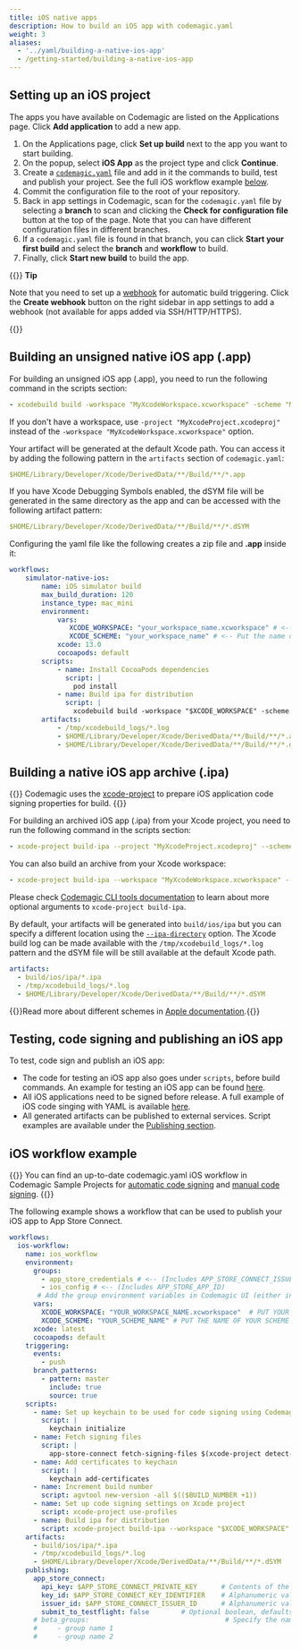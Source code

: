 ```yaml
---
title: iOS native apps
description: How to build an iOS app with codemagic.yaml
weight: 3
aliases:
  - '../yaml/building-a-native-ios-app'
  - /getting-started/building-a-native-ios-app
---
```


## Setting up an iOS project

The apps you have available on Codemagic are listed on the Applications page. Click **Add application** to add a new app.

1. On the Applications page, click **Set up build** next to the app you want to start building. 
2. On the popup, select **iOS App** as the project type and click **Continue**.
3. Create a [`codemagic.yaml`](./yaml) file and add in it the commands to build, test and publish your project. See the full iOS workflow example [below](#ios-workflow-example).
4. Commit the configuration file to the root of your repository.
5. Back in app settings in Codemagic, scan for the `codemagic.yaml` file by selecting a **branch** to scan and clicking the **Check for configuration file** button at the top of the page. Note that you can have different configuration files in different branches.
6. If a `codemagic.yaml` file is found in that branch, you can click **Start your first build** and select the **branch** and **workflow** to build.
7. Finally, click **Start new build** to build the app.

{{<notebox>}}
**Tip**

Note that you need to set up a [webhook](../building/webhooks) for automatic build triggering. Click the **Create webhook** button on the right sidebar in app settings to add a webhook (not available for apps added via SSH/HTTP/HTTPS).

{{</notebox>}}

## Building an unsigned native iOS app (.app)

For building an unsigned iOS app (.app), you need to run the following command in the scripts section:

```yaml
- xcodebuild build -workspace "MyXcodeWorkspace.xcworkspace" -scheme "MyScheme" CODE_SIGN_INDENTITY="" CODE_SIGNING_REQUIRED=NO CODE_SIGNING_ALLOWED=NO
```

If you don't have a workspace, use `-project "MyXcodeProject.xcodeproj"` instead of the `-workspace "MyXcodeWorkspace.xcworkspace"` option.

Your artifact will be generated at the default Xcode path. You can access it by adding the following pattern in the `artifacts` section of `codemagic.yaml`:

```yaml
$HOME/Library/Developer/Xcode/DerivedData/**/Build/**/*.app
```
If you have Xcode Debugging Symbols enabled, the dSYM file will be generated in the same directory as the app and can be accessed with the following artifact pattern:

```yaml
$HOME/Library/Developer/Xcode/DerivedData/**/Build/**/*.dSYM
```
Configuring the yaml file like the following creates a zip file and **.app** inside it:

```yaml
workflows:
    simulator-native-ios:
        name: iOS simulator build
        max_build_duration: 120
        instance_type: mac_mini
        environment:
            vars:
               XCODE_WORKSPACE: "your_workspace_name.xcworkspace" # <-- Put the name of your Xcode workspace here
               XCODE_SCHEME: "your_workspace_name" # <-- Put the name of your Xcode scheme here
            xcode: 13.0
            cocoapods: default
        scripts:
            - name: Install CocoaPods dependencies
              script: |
                pod install
            - name: Build ipa for distribution
              script: |
                xcodebuild build -workspace "$XCODE_WORKSPACE" -scheme "$XCODE_SCHEME" -sdk iphonesimulator -destination 'platform=iOS Simulator,name=iPhone 12 Pro,OS=15.4' -configuration Debug CODE_SIGN_IDENTITY="" CODE_SIGNING_REQUIRED=NO CODE_SIGNING_ALLOWED=NO 
        artifacts:
            - /tmp/xcodebuild_logs/*.log
            - $HOME/Library/Developer/Xcode/DerivedData/**/Build/**/*.app
            - $HOME/Library/Developer/Xcode/DerivedData/**/Build/**/*.dSYM

```

## Building a native iOS app archive (.ipa)

{{<notebox>}}
Codemagic uses the [xcode-project](https://github.com/codemagic-ci-cd/cli-tools/blob/master/docs/xcode-project/README.md#xcode-project) to prepare iOS application code signing properties for build.
{{</notebox>}}

For building an archived iOS app (.ipa) from your Xcode project, you need to run the following command in the scripts section:

```yaml
- xcode-project build-ipa --project "MyXcodeProject.xcodeproj" --scheme "MyScheme"
```

You can also build an archive from your Xcode workspace:

```yaml
- xcode-project build-ipa --workspace "MyXcodeWorkspace.xcworkspace" --scheme "MyScheme"
```

Please check [Codemagic CLI tools documentation](https://github.com/codemagic-ci-cd/cli-tools/blob/master/docs/xcode-project/build-ipa.md#build-ipa) to learn about more optional arguments to `xcode-project build-ipa`.

By default, your artifacts will be generated into `build/ios/ipa` but you can specify a different location using the [`--ipa-directory`](https://github.com/codemagic-ci-cd/cli-tools/blob/master/docs/xcode-project/build-ipa.md#--ipa-directoryipa_directory) option. The Xcode build log can be made available with the `/tmp/xcodebuild_logs/*.log` pattern and the dSYM file will be still available at the default Xcode path.

```yaml
artifacts:
  - build/ios/ipa/*.ipa
  - /tmp/xcodebuild_logs/*.log
  - $HOME/Library/Developer/Xcode/DerivedData/**/Build/**/*.dSYM
```

{{<notebox>}}Read more about different schemes in [Apple documentation](https://help.apple.com/xcode/mac/current/#/dev0bee46f46).{{</notebox>}} 

## Testing, code signing and publishing an iOS app

To test, code sign and publish an iOS app:

* The code for testing an iOS app also goes under `scripts`, before build commands. An example for testing an iOS app can be found [here](../yaml-testing/testing/#native-ios).
* All iOS applications need to be signed before release. A full example of iOS code singing with YAML is available [here](../code-signing-yaml/signing-ios).
* All generated artifacts can be published to external services. Script examples are available under the [Publishing section](../publishing-yaml/distribution/).

## iOS workflow example

{{<notebox>}}
You can find an up-to-date codemagic.yaml iOS workflow in Codemagic Sample Projects for [automatic code signing](https://github.com/codemagic-ci-cd/codemagic-sample-projects/blob/main/ios/ios-automatic-code-signing-demo-project/codemagic.yaml) and [manual code signing](https://github.com/codemagic-ci-cd/codemagic-sample-projects/blob/main/ios/ios-manual-code-signing-demo-project/codemagic.yaml).
{{</notebox>}}

The following example shows a workflow that can be used to publish your iOS app to App Store Connect.

```yaml
workflows:
  ios-workflow:
    name: ios_workflow
    environment:
      groups:
        - app_store_credentials # <-- (Includes APP_STORE_CONNECT_ISSUER_ID, APP_STORE_CONNECT_KEY_IDENTIFIER, APP_STORE_CONNECT_PRIVATE_KEY, CERTIFICATE_PRIVATE_KEY)
        - ios_config # <-- (Includes APP_STORE_APP_ID)
       # Add the group environment variables in Codemagic UI (either in Application/Team variables) - https://docs.codemagic.io/variables/environment-variable-groups/
      vars:
        XCODE_WORKSPACE: "YOUR_WORKSPACE_NAME.xcworkspace"  # PUT YOUR WORKSPACE NAME HERE
        XCODE_SCHEME: "YOUR_SCHEME_NAME" # PUT THE NAME OF YOUR SCHEME HERE
      xcode: latest
      cocoapods: default
    triggering:
      events:
        - push
      branch_patterns:
        - pattern: master
          include: true
          source: true
    scripts:
      - name: Set up keychain to be used for code signing using Codemagic CLI 'keychain' command
        script: |
          keychain initialize
      - name: Fetch signing files
        script: |
          app-store-connect fetch-signing-files $(xcode-project detect-bundle-id) --type IOS_APP_STORE --create
      - name: Add certificates to keychain
        script: |
          keychain add-certificates 
      - name: Increment build number
        script: agvtool new-version -all $(($BUILD_NUMBER +1))
      - name: Set up code signing settings on Xcode project
        script: xcode-project use-profiles
      - name: Build ipa for distribution
        script: xcode-project build-ipa --workspace "$XCODE_WORKSPACE" --scheme "$XCODE_SCHEME"
    artifacts:
      - build/ios/ipa/*.ipa
      - /tmp/xcodebuild_logs/*.log
      - $HOME/Library/Developer/Xcode/DerivedData/**/Build/**/*.dSYM
    publishing:
      app_store_connect:
        api_key: $APP_STORE_CONNECT_PRIVATE_KEY      # Contents of the API key
        key_id: $APP_STORE_CONNECT_KEY_IDENTIFIER    # Alphanumeric value that identifies the API key
        issuer_id: $APP_STORE_CONNECT_ISSUER_ID      # Alphanumeric value that identifies who created the API key
        submit_to_testflight: false        # Optional boolean, defaults to false. Whether or not to submit the uploaded build to TestFlight to automatically enroll your build to beta testers.
      # beta_groups:                                  # Specify the names of beta tester groups that will get access to the build once it has passed beta review. 
      #     - group name 1
      #     - group name 2
 
```
